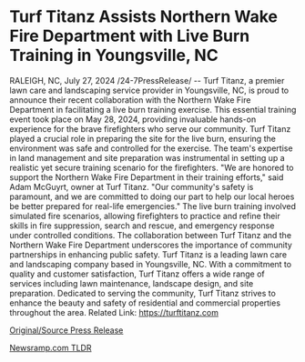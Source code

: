 # Turf Titanz Assists Northern Wake Fire Department with Live Burn Training in Youngsville, NC

RALEIGH, NC, July 27, 2024 /24-7PressRelease/ -- Turf Titanz, a premier lawn care and landscaping service provider in Youngsville, NC, is proud to announce their recent collaboration with the Northern Wake Fire Department in facilitating a live burn training exercise. This essential training event took place on May 28, 2024, providing invaluable hands-on experience for the brave firefighters who serve our community.  Turf Titanz played a crucial role in preparing the site for the live burn, ensuring the environment was safe and controlled for the exercise. The team's expertise in land management and site preparation was instrumental in setting up a realistic yet secure training scenario for the firefighters.  "We are honored to support the Northern Wake Fire Department in their training efforts," said Adam McGuyrt, owner at Turf Titanz. "Our community's safety is paramount, and we are committed to doing our part to help our local heroes be better prepared for real-life emergencies."  The live burn training involved simulated fire scenarios, allowing firefighters to practice and refine their skills in fire suppression, search and rescue, and emergency response under controlled conditions. The collaboration between Turf Titanz and the Northern Wake Fire Department underscores the importance of community partnerships in enhancing public safety.  Turf Titanz is a leading lawn care and landscaping company based in Youngsville, NC. With a commitment to quality and customer satisfaction, Turf Titanz offers a wide range of services including lawn maintenance, landscape design, and site preparation. Dedicated to serving the community, Turf Titanz strives to enhance the beauty and safety of residential and commercial properties throughout the area.  Related Link: https://turftitanz.com 

[Original/Source Press Release](https://www.24-7pressrelease.com/press-release/512862/turf-titanz-assists-northern-wake-fire-department-with-live-burn-training-in-youngsville-nc) 

[Newsramp.com TLDR](https://newsramp.com/None) 